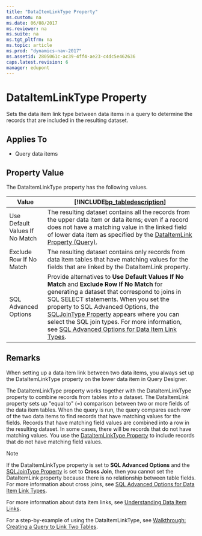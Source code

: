 ```yaml
---
title: "DataItemLinkType Property"
ms.custom: na
ms.date: 06/08/2017
ms.reviewer: na
ms.suite: na
ms.tgt_pltfrm: na
ms.topic: article
ms.prod: "dynamics-nav-2017"
ms.assetid: 2805061c-ac39-4ff4-ae23-c4dc5e462636
caps.latest.revision: 6
manager: edupont
---
```

# DataItemLinkType Property
Sets the data item link type between data items in a query to determine the records that are included in the resulting dataset.  
  
## Applies To  
  
-   Query data items  
  
## Property Value  
 The DataItemLinkType property has the following values.  
  
|Value|[!INCLUDE[bp_tabledescription](includes/bp_tabledescription_md.md)]|  
|-----------|---------------------------------------|  
|Use Default Values If No Match|The resulting dataset contains all the records from the upper data item or data items; even if a record does not have a matching value in the linked field of lower data item as specified by the [DataItemLink Property \(Query\)](devenv-dataitemlink-query-property.md).|  
|Exclude Row If No Match|The resulting dataset contains only records from data item tables that have matching values for the fields that are linked by the DataItemLink property.|  
|SQL Advanced Options|Provide alternatives to **Use Default Values If No Match** and **Exclude Row If No Match** for generating a dataset that correspond to joins in SQL SELECT statements. When you set the property to SQL Advanced Options, the [SQLJoinType Property](devenv-sqljointype-property.md) appears where you can select the SQL join types. For more information, see [SQL Advanced Options for Data Item Link Types](SQL-Advanced-Options-for-Data-Item-Link-Types.md).|  
  
## Remarks  
 When setting up a data item link between two data items, you always set up the DataItemLinkType property on the lower data item in Query Designer.  
  
 The DataItemLinkType property works together with the DataItemLinkType property to combine records from tables into a dataset. The DataItemLink property sets up "equal to" \(=\) comparison between two or more fields of the data item tables. When the query is run, the query compares each row of the two data items to find records that have matching values for the fields. Records that have matching field values are combined into a row in the resulting dataset. In some cases, there will be records that do not have matching values. You use the [DataItemLinkType Property](devenv-dataitemlinktype-property.md) to include records that do not have matching field values.  
  
> [!NOTE]  
>  If the DataItemLinkType property is set to **SQL Advanced Options** and the [SQLJoinType Property](devenv-sqljointype-property.md) is set to **Cross Join**, then you cannot set the DataItemLink property because there is no relationship between table fields. For more information about cross joins, see [SQL Advanced Options for Data Item Link Types](SQL-Advanced-Options-for-Data-Item-Link-Types.md).  
  
 For more information about data item links, see [Understanding Data Item Links](Understanding-Data-Item-Links.md).  
  
 For a step-by-example of using the DataItemLinkType, see [Walkthrough: Creating a Query to Link Two Tables](Walkthrough--Creating-a-Query-to-Link-Two-Tables.md).